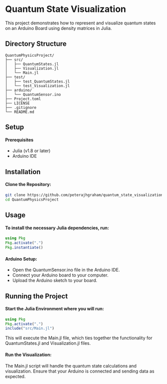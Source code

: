 # Quantum State Visualization

This project demonstrates how to represent and visualize quantum states on an Arduino Board using density matrices in Julia. 

## Directory Structure

```
QuantumPhysicsProject/
├── src/
│   ├── QuantumStates.jl
│   ├── Visualization.jl
│   └── Main.jl
├── test/
│   ├── test_QuantumStates.jl
│   └── test_Visualization.jl
├── arduino/
│   └── QuantumSensor.ino
├── Project.toml
├── LICENSE
├── .gitignore
└── README.md
```

## Setup
#### Prerequisites
- Julia (v1.8 or later)
- Arduino IDE

## Installation
#### Clone the Repository:

```bash
git clone https://github.com/peterajhgraham/quantum_state_visualization.git
cd QuantumPhysicsProject
```

## Usage
#### To install the necessary Julia dependencies, run:

```julia
using Pkg
Pkg.activate(".")
Pkg.instantiate()
```

#### Arduino Setup:

- Open the QuantumSensor.ino file in the Arduino IDE.
- Connect your Arduino board to your computer.
- Upload the Arduino sketch to your board.

## Running the Project
#### Start the Julia Environment where you will run:

```julia
using Pkg
Pkg.activate(".")
include("src/Main.jl")
```

This will execute the Main.jl file, which ties together the functionality for QuantumStates.jl and Visualization.jl files.

#### Run the Visualization:

The Main.jl script will handle the quantum state calculations and visualization. Ensure that your Arduino is connected and sending data as expected.

